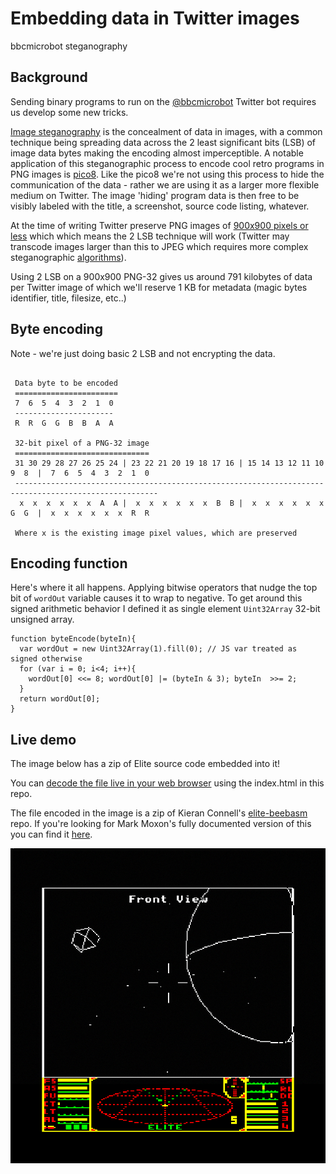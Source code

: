# Embedding data in Twitter images
bbcmicrobot steganography

## Background

Sending binary programs to run on the [@bbcmicrobot](https://twitter.com/bbcmicrobot) Twitter bot requires us develop some new tricks. 

[Image steganography](https://towardsdatascience.com/hiding-data-in-an-image-image-steganography-using-python-e491b68b1372) is the concealment of data in images, with a common technique being spreading data across the 2 least significant bits (LSB) of image data bytes making the encoding almost imperceptible. A notable application of this steganographic process to encode cool retro programs in PNG images is [pico8](https://pico-8.fandom.com/wiki/P8PNGFileFormat). Like the pico8 we're not using this process to hide the communication of the data - rather we are using it as a larger more flexible medium on Twitter. The image 'hiding' program data is then free to be visibly labeled with the title, a screenshot, source code listing, whatever.  

At the time of writing Twitter preserve PNG images of [900x900 pixels or less](https://twittercommunity.com/t/upcoming-changes-to-png-image-support/118695) which which means the 2 LSB technique will work (Twitter may transcode images larger than this to JPEG which requires more complex steganographic [algorithms](http://www.cs.unc.edu/~lin/COMP089H/LEC/steganography.pdf)).



Using 2 LSB on a 900x900 PNG-32 gives us around 791 kilobytes of data per Twitter image of which we'll reserve 1 KB for metadata (magic bytes identifier, title, filesize, etc..)

## Byte encoding

Note - we're just doing basic 2 LSB and not encrypting the data. 

~~~~~~

 Data byte to be encoded
 =======================
 7  6  5  4  3  2  1  0
 ----------------------
 R  R  G  G  B  B  A  A

 32-bit pixel of a PNG-32 image
 ==============================
 31 30 29 28 27 26 25 24 | 23 22 21 20 19 18 17 16 | 15 14 13 12 11 10  9  8  |  7  6  5  4  3  2  1  0
 ------------------------------------------------------------------------------------------------------
  x  x  x  x  x  x  A  A |  x  x  x  x  x  x  B  B |  x  x  x  x  x  x  G  G  |  x  x  x  x  x  x  R  R

 Where x is the existing image pixel values, which are preserved
~~~~~~

## Encoding function

Here's where it all happens. Applying bitwise operators that nudge the top bit of `wordOut` variable causes it to wrap to negative. To get around this signed arithmetic behavior I defined it as single element `Uint32Array` 32-bit unsigned array. 

~~~~~
function byteEncode(byteIn){
  var wordOut = new Uint32Array(1).fill(0); // JS var treated as signed otherwise
  for (var i = 0; i<4; i++){
    wordOut[0] <<= 8; wordOut[0] |= (byteIn & 3); byteIn  >>= 2;
  }
  return wordOut[0];
}
~~~~~

## Live demo

The image below has a zip of Elite source code embedded into it! 

You can [decode the file live in your web browser](https://8bitkick.github.io/stegatron/) using the index.html in this repo.


The file encoded in the image is a zip of Kieran Connell's [elite-beebasm](https://github.com/kieranhj/elite-beebasm) repo. If you're looking for Mark Moxon's fully documented version of this you can find it [here](https://github.com/markmoxon/elite-beebasm). 

![elite](https://raw.githubusercontent.com/8bitkick/8bitkick.github.io/master/stegatron/EhGs5RWVkAANqlB.png)

